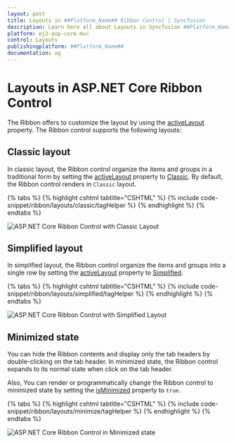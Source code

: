 ```yaml
---
layout: post
title: Layouts in ##Platform_Name## Ribbon Control | Syncfusion
description: Learn here all about Layouts in Syncfusion ##Platform_Name## Ribbon control of Syncfusion Essential JS 2 and more.
platform: ej2-asp-core-mvc
control: Layouts
publishingplatform: ##Platform_Name##
documentation: ug
---
```


# Layouts in ASP.NET Core Ribbon Control

The Ribbon offers to customize the layout by using the [activeLayout](https://help.syncfusion.com/cr/aspnetcore-js2/Syncfusion.EJ2.Ribbon.Ribbon.html#Syncfusion_EJ2_Ribbon_Ribbon_ActiveLayout) property. The Ribbon control supports the following layouts:

## Classic layout

In classic layout, the Ribbon control organize the items and groups in a traditional form by setting the [activeLayout](https://help.syncfusion.com/cr/aspnetcore-js2/Syncfusion.EJ2.Ribbon.Ribbon.html#Syncfusion_EJ2_Ribbon_Ribbon_ActiveLayout) property to [Classic](https://help.syncfusion.com/cr/aspnetcore-js2/Syncfusion.EJ2.Ribbon.RibbonLayout.html). By default, the Ribbon control renders in `Classic` layout.

{% tabs %}
{% highlight cshtml tabtitle="CSHTML" %}
{% include code-snippet/ribbon/layouts/classic/tagHelper %}
{% endhighlight %}
{% endtabs %}

![ASP.NET Core Ribbon Control with Classic Layout](./images/ribbon-classic.png)

## Simplified layout

In simplified layout, the Ribbon control organize the items and groups into a single row by setting the [activeLayout](https://help.syncfusion.com/cr/aspnetcore-js2/Syncfusion.EJ2.Ribbon.Ribbon.html#Syncfusion_EJ2_Ribbon_Ribbon_ActiveLayout) property to [Simplified](https://help.syncfusion.com/cr/aspnetcore-js2/Syncfusion.EJ2.Ribbon.RibbonLayout.html).

{% tabs %}
{% highlight cshtml tabtitle="CSHTML" %}
{% include code-snippet/ribbon/layouts/simplified/tagHelper %}
{% endhighlight %}
{% endtabs %}

![ASP.NET Core Ribbon Control with Simplified Layout](./images/ribbon-simplified.png)

## Minimized state

You can hide the Ribbon contents and display only the tab headers by double-clicking on the tab header. In minimized state, the Ribbon control expands to its normal state when click on the tab header.

Also, You can render or programmatically change the Ribbon control to minimized state by setting the [isMinimized](https://help.syncfusion.com/cr/aspnetcore-js2/Syncfusion.EJ2.Ribbon.Ribbon.html#Syncfusion_EJ2_Ribbon_Ribbon_IsMinimized) property to `true`.

{% tabs %}
{% highlight cshtml tabtitle="CSHTML" %}
{% include code-snippet/ribbon/layouts/minimize/tagHelper %}
{% endhighlight %}
{% endtabs %}

![ASP.NET Core Ribbon Control in Minimized state](./images/ribbon-minimize.png)
